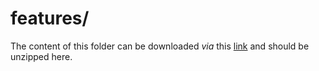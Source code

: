 # features/
The content of this folder can be downloaded *via* this [link](https://zenodo.org/records/11353196/files/features.zip?download=1) and should be unzipped here.
